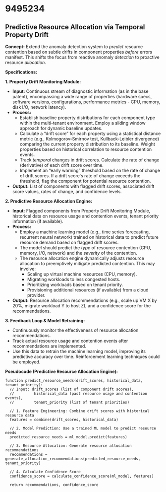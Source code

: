 # 9495234

## Predictive Resource Allocation via Temporal Property Drift

**Concept:** Extend the anomaly detection system to *predict* resource contention based on subtle drifts in component properties *before* errors manifest. This shifts the focus from reactive anomaly *detection* to proactive resource *allocation*.

**Specifications:**

**1. Property Drift Monitoring Module:**

*   **Input:** Continuous stream of diagnostic information (as in the base patent), encompassing a wide range of properties (hardware specs, software versions, configurations, performance metrics - CPU, memory, disk I/O, network latency).
*   **Process:**
    *   Establish baseline property distributions for each component type within the multi-tenant environment.  Employ a sliding window approach for dynamic baseline updates.
    *   Calculate a “drift score” for each property using a statistical distance metric (e.g., Kolmogorov-Smirnov test, Kullback-Leibler divergence) comparing the current property distribution to its baseline.  Weight properties based on historical correlation to resource contention events.
    *   Track *temporal* changes in drift scores. Calculate the rate of change (derivative) of each drift score over time.
    *   Implement an “early warning” threshold based on the rate of change of drift scores. If a drift score's rate of change exceeds the threshold, flag the component for potential resource contention.
*   **Output:**  List of components with flagged drift scores, associated drift score values, rates of change, and confidence levels.

**2. Predictive Resource Allocation Engine:**

*   **Input:** Flagged components from Property Drift Monitoring Module, historical data on resource usage and contention events, tenant priority information (if available).
*   **Process:**
    *   Employ a machine learning model (e.g., time series forecasting, recurrent neural network) trained on historical data to predict future resource demand based on flagged drift scores.
    *   The model should predict the *type* of resource contention (CPU, memory, I/O, network) and the *severity* of the contention.
    *   The resource allocation engine dynamically adjusts resource allocation to preemptively mitigate predicted contention.  This may involve:
        *   Scaling up virtual machine resources (CPU, memory).
        *   Migrating workloads to less congested hosts.
        *   Prioritizing workloads based on tenant priority.
        *   Provisioning additional resources (if available) from a cloud provider.
*   **Output:**  Resource allocation recommendations (e.g., scale up VM X by 20%, migrate workload Y to host Z), and a confidence score for the recommendations.

**3. Feedback Loop & Model Retraining:**

*   Continuously monitor the effectiveness of resource allocation recommendations.
*   Track actual resource usage and contention events after recommendations are implemented.
*   Use this data to retrain the machine learning model, improving its predictive accuracy over time.  Reinforcement learning techniques could be employed.



**Pseudocode (Predictive Resource Allocation Engine):**

```
function predict_resource_needs(drift_scores, historical_data, tenant_priority):
  // Input: drift_scores (list of component drift scores), 
  //         historical_data (past resource usage and contention events), 
  //         tenant_priority (list of tenant priorities)

  // 1. Feature Engineering: Combine drift scores with historical resource data
  features = combine(drift_scores, historical_data)

  // 2. Model Prediction: Use a trained ML model to predict resource needs
  predicted_resource_needs = ml_model.predict(features)

  // 3. Resource Allocation: Generate resource allocation recommendations
  recommendations = generate_allocation_recommendations(predicted_resource_needs, tenant_priority)

  // 4. Calculate Confidence Score
  confidence_score = calculate_confidence_score(ml_model, features)

  return recommendations, confidence_score

```